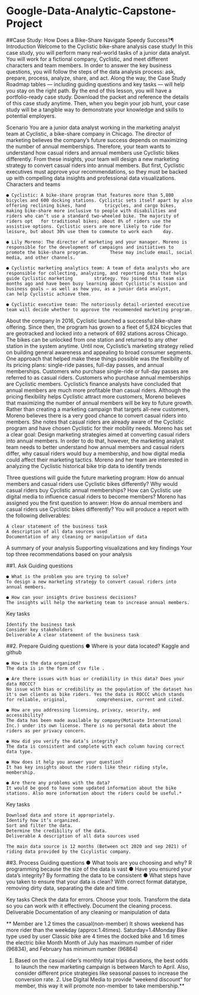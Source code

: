 # Google-Data-Analytic-Capstone-Project
##Case Study: How Does a Bike-Share Navigate Speedy Success?¶
Introduction
	Welcome to the Cyclistic bike-share analysis case study! In this case study, you will perform many real-world tasks of a junior data analyst. You will work for a 		fictional company, Cyclistic, and meet different characters and team members. In order to answer the key business questions, you will follow the steps of the data 		analysis process: ask, prepare, process, analyze, share, and act. Along the way, the Case Study Roadmap tables — including guiding questions and key tasks — will help 		you stay on the right path. By the end of this lesson, you will have a portfolio-ready case study. Download the packet and reference the details of this case study 		anytime. Then, when you begin your job hunt, your case study will be a tangible way to demonstrate your knowledge and skills to potential employers.

Scenario
	You are a junior data analyst working in the marketing analyst team at Cyclistic, a bike-share company in Chicago. The director of marketing believes the company’s 	  	future success depends on maximizing the number of annual memberships. Therefore, your team wants to understand how casual riders and annual members use Cyclistic bikes 	differently. From these insights, your team will design a new marketing strategy to convert casual riders into annual members. But first, Cyclistic executives must 		approve your recommendations, so they must be backed up with compelling data insights and professional data visualizations. Characters and teams

	● Cyclistic: A bike-share program that features more than 5,800 bicycles and 600 docking stations. Cyclistic sets itself apart by also offering reclining bikes, hand 		tricycles, and cargo bikes, making bike-share more inclusive to people with disabilities and riders who can’t use a standard two-wheeled bike. The majority of riders opt 	for traditional bikes; about 8% of riders use the assistive options. Cyclistic users are more likely to ride for leisure, but about 30% use them to commute to work each 	day.

	● Lily Moreno: The director of marketing and your manager. Moreno is responsible for the development of campaigns and initiatives to promote the bike-share program. 		These may include email, social media, and other channels. 

	● Cyclistic marketing analytics team: A team of data analysts who are responsible for collecting, analyzing, and reporting data that helps guide Cyclistic marketing 		strategy. You joined this team six months ago and have been busy learning about Cyclistic’s mission and business goals — as well as how you, as a junior data analyst, 		can help Cyclistic achieve them. 

	● Cyclistic executive team: The notoriously detail-oriented executive team will decide whether to approve the recommended marketing program.

About the company
	In 2016, Cyclistic launched a successful bike-share offering. Since then, the program has grown to a fleet of 5,824 bicycles that are geotracked and locked into a 		network of 692 stations across Chicago. The bikes can be unlocked from one station and returned to any other station in the system anytime. Until now, Cyclistic’s 		marketing strategy relied on building general awareness and appealing to broad consumer segments. One approach that helped make these things possible was the flexibility 	  of its pricing plans: single-ride passes, full-day passes, and annual memberships. Customers who purchase single-ride or full-day passes are referred to as casual 		riders. Customers who purchase annual memberships are Cyclistic members. Cyclistic’s finance analysts have concluded that annual members are much more profitable than 		casual riders. Although the pricing flexibility helps Cyclistic attract more customers, Moreno believes that maximizing the number of annual members will be key to 		future growth. Rather than creating a marketing campaign that targets all-new customers, Moreno believes there is a very good chance to convert casual riders into 		members. She notes that casual riders are already aware of the Cyclistic program and have chosen Cyclistic for their mobility needs. Moreno has set a clear goal: Design 	 marketing strategies aimed at converting casual riders into annual members. In order to do that, however, the marketing analyst team needs to better understand how 		annual members and casual riders differ, why casual riders would buy a membership, and how digital media could affect their marketing tactics. Moreno and her team are 		interested in analyzing the Cyclistic historical bike trip data to identify trends

Three questions will guide the future marketing program:
	How do annual members and casual riders use Cyclistic bikes differently?
	Why would casual riders buy Cyclistic annual memberships?
	How can Cyclistic use digital media to influence casual riders to become members?
	Moreno has assigned you the first question to answer:
	How do annual members and casual riders use Cyclistic bikes differently? You will produce a report with the following deliverables:

	A clear statement of the business task
	A description of all data sources used
	Documentation of any cleaning or manipulation of data

A summary of your analysis
	Supporting visualizations and key findings
	Your top three recommendations based on your analysis

##1. Ask
Guiding questions

	● What is the problem you are trying to solve?
	To design a new marketing strategy to convert casual riders into annual members.

	● How can your insights drive business decisions? 
	The insights will help the marketing team to increase annual members.

Key tasks

	Identify the business task
	Consider key stakeholders
	Deliverable A clear statement of the business task

##2. Prepare
	Guiding questions
	● Where is your data located? 
  	   Kaggle and github

	● How is the data organized? 
   	The data is in the form of csv file .

	● Are there issues with bias or credibility in this data? Does your data ROCCC? 
	No issue with bias or credibility as the population of the dataset has it's own clients as bike riders. Yes the data is ROCCC which stands for reliable, original, 	         comprehensive, current and cited.

	● How are you addressing licensing, privacy, security, and accessibility? 
	The data has been made available by company(Motivate International Inc.) under its own license. There is no personal data about the riders as per privacy concern.

	● How did you verify the data’s integrity? 
	The data is consistent and complete with each column having correct data type.

	● How does it help you answer your question?
	It has key insights about the riders like their riding style, membership.

	● Are there any problems with the data?
	It would be good to have some updated information about the bike stations. Also more information about the riders could be useful.*

Key tasks

	Download data and store it appropriately.
	Identify how it’s organized.
	Sort and filter the data.
	Determine the credibility of the data.
	Deliverable A description of all data sources used

	The main data source is 12 months (Between oct 2020 and sep 2021) of riding data provided by the Cicylistic company.

##3. Process
Guiding questions
● What tools are you choosing and why?
	R programming because the size of the data is vast
● Have you ensured your data’s integrity?
	By formatting the data to be consistent
● What steps have you taken to ensure that your data is clean?
	With correct format datatype, removing dirty data, separating the date and time.

Key tasks
Check the data for errors.
Choose your tools.
Transform the data so you can work with it effectively.
Document the cleaning process.
Deliverable Documentation of any cleaning or manipulation of data



  **  Member are 1.2 times the casual(non-member) 
        It shows weekend has more rider than the weekday (approx:1.4times). Saturday=1.4Monday 
        Bike type used by user Classic bike are 4 times the docked bike and 1.6 times the electric bike 
        Month Month of July has maximum number of rider (96834), and February has minimum number (96864)   

   1. Based on the casual rider’s monthly total trips durations, the best odds to launch the new marketing campaign is between March to April.
       Also, consider different price strategies like seasonal passes to increase the conversion rate.
    2. Use Digital Media to provide "weekend discount" for member, this way it will promote non-member to take membership.**
